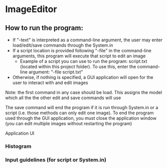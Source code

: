 # ImageEditor

## How to run the program:
 - If "-text" is interpreted as a command-line argument, the user may enter load/edit/save commands through the System.in
 - If a script location is provided following "-file" in the command-line arguments, this program will execute that script to edit an image
     - Example of a script you can use to run the program: script.txt (located within this project folder). To use this, enter the command-line argument: "-file script.txt"
 - Otherwise, if nothing is specified, a GUI application will open for the user to interact with and edit images
 
 Note: the first command in any case should be load. This assigns the  model which all the the other edit and save commands will use

The save command will end the program if it is run through System.in or a script (i.e. those methods can only edit one image). To end the program used through the GUI application, you must close the application window (you can edit multiple images without restarting the program)

Application UI

### Histogram

### Input guidelines (for script or System.in)
 
